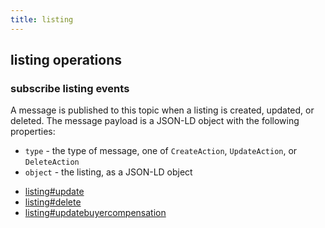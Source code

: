 ```yaml
---
title: listing
---
```

## listing operations

### subscribe listing events

A message is published to this topic when a listing is created, updated, or deleted.
The message payload is a JSON-LD object with the following properties:
- `type` - the type of message, one of `CreateAction`, `UpdateAction`, or `DeleteAction`
- `object` - the listing, as a JSON-LD object


* [listing#update](message/listing.update)
* [listing#delete](message/listing.delete)
* [listing#updatebuyercompensation](message/listing.updatebuyercompensation)


